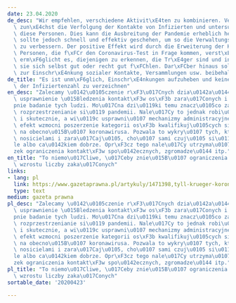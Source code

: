 ```yaml
---
date: 23.04.2020
de_desc: "Wir empfehlen, verschiedene Aktivit\xE4ten zu kombinieren. Verbessern Sie\
  \ zun\xE4chst die Verfolgung der Kontakte von Infizierten und untersuchen Sie dann\
  \ diese Personen. Dies kann die Ausbreitung der Pandemie erheblich hemmen. Dies\
  \ sollte jedoch schnell und effektiv geschehen, um so die Verwaltungsmechanismen\
  \ zu verbessern. Der positive Effekt wird durch die Erweiterung der Kategorie von\
  \ Personen, die f\xFCr den Coronavirus-Test in Frage kommen, verst\xE4rkt. Dies\
  \ erm\xF6glicht es, diejenigen zu erkennen, die Tr\xE4ger sind und infizieren, obwohl\
  \ sie sich selbst gut oder recht gut f\xFChlen. Dar\xFCber hinaus sollte die Verpflichtung\
  \ zur Einschr\xE4nkung sozialer Kontakte, Versammlungen usw. beibehalten werden."
de_title: "Es ist unm\xF6glich, Einschr\xE4nkungen aufzuheben und keinen Anstieg \
  \ der Infiziertenzahl zu verzeichnen"
en_desc: "Zalecamy \u0142\u0105czenie r\xF3\u017Cnych dzia\u0142a\u0144. Przede wszystkim\
  \ usprawnienie \u015Bledzenia kontakt\xF3w os\xF3b zara\u017Conych i nast\u0119\
  pnie badanie tych ludzi. Mo\u017Cna dzi\u0119ki temu znacz\u0105co zahamowa\u0107\
  \ rozprzestrzenianie si\u0119 pandemii. Nale\u017Cy to jednak robi\u0107 szybko\
  \ i skutecznie, a wi\u0119c usprawni\u0107 mechanizmy administracyjne. Pozytywny\
  \ efekt wzmocni poszerzenie kategorii os\xF3b kwalifikuj\u0105cych si\u0119 do testu\
  \ na obecno\u015B\u0107 koronawirusa. Pozwala to wykry\u0107 tych, kt\xF3rzy s\u0105\
  \ nosicielami i zara\u017Caj\u0105, cho\u0107 sami czuj\u0105 si\u0119 nie\u017A\
  le albo ca\u0142kiem dobrze. Opr\xF3cz tego nale\u017Cy utrzyma\u0107 obowi\u0105\
  zek ograniczenia kontakt\xF3w spo\u0142ecznych, zgromadze\u0144 itp."
en_title: "To niemo\u017Cliwe, \u017Ceby znie\u015B\u0107 ograniczenia i nie notowa\u0107\
  \ wzrostu liczby zaka\u017Conych"
links:
- lang: pl
  link: https://www.gazetaprawna.pl/artykuly/1471398,tyll-krueger-koronawirus-zniesienie-ograniczen-wybory.html
  type: text
medium: gazeta prawna
pl_desc: "Zalecamy \u0142\u0105czenie r\xF3\u017Cnych dzia\u0142a\u0144. Przede wszystkim\
  \ usprawnienie \u015Bledzenia kontakt\xF3w os\xF3b zara\u017Conych i nast\u0119\
  pnie badanie tych ludzi. Mo\u017Cna dzi\u0119ki temu znacz\u0105co zahamowa\u0107\
  \ rozprzestrzenianie si\u0119 pandemii. Nale\u017Cy to jednak robi\u0107 szybko\
  \ i skutecznie, a wi\u0119c usprawni\u0107 mechanizmy administracyjne. Pozytywny\
  \ efekt wzmocni poszerzenie kategorii os\xF3b kwalifikuj\u0105cych si\u0119 do testu\
  \ na obecno\u015B\u0107 koronawirusa. Pozwala to wykry\u0107 tych, kt\xF3rzy s\u0105\
  \ nosicielami i zara\u017Caj\u0105, cho\u0107 sami czuj\u0105 si\u0119 nie\u017A\
  le albo ca\u0142kiem dobrze. Opr\xF3cz tego nale\u017Cy utrzyma\u0107 obowi\u0105\
  zek ograniczenia kontakt\xF3w spo\u0142ecznych, zgromadze\u0144 itp."
pl_title: "To niemo\u017Cliwe, \u017Ceby znie\u015B\u0107 ograniczenia i nie notowa\u0107\
  \ wzrostu liczby zaka\u017Conych"
sortable_date: '20200423'

---
```

